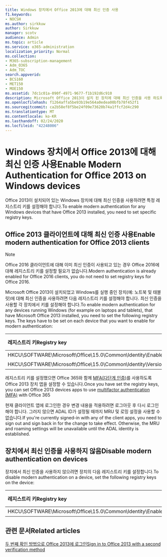 ```yaml
---
title: Windows 장치에서 Office 2013에 대해 최신 인증 사용
f1.keywords:
- NOCSH
ms.author: sirkkuw
author: Sirkkuw
manager: scotv
audience: Admin
ms.topic: article
ms.service: o365-administration
localization_priority: Normal
ms.collection:
- M365-subscription-management
- Adm_O365
- Adm_TOC
search.appverid:
- BCS160
- MET150
- MOE150
ms.assetid: 7dc1c01a-090f-4971-9677-f1b192d6c910
description: Microsoft Office 2013이 설치 된 장치에 대해 최신 인증을 사용 하도록 레지스트리 키를 설정 하는 방법을 알아봅니다.
ms.openlocfilehash: f1264affa5be93b19e564a0edea00bfb78f452f1
ms.sourcegitcommit: ca2b58ef8f5be24f09e73620b74a1ffcf2d4c290
ms.translationtype: MT
ms.contentlocale: ko-KR
ms.lasthandoff: 02/24/2020
ms.locfileid: "42248006"
---
```

# <a name="enable-modern-authentication-for-office-2013-on-windows-devices"></a><span data-ttu-id="9145c-103">Windows 장치에서 Office 2013에 대해 최신 인증 사용</span><span class="sxs-lookup"><span data-stu-id="9145c-103">Enable Modern Authentication for Office 2013 on Windows devices</span></span>

<span data-ttu-id="9145c-104">Office 2013이 설치되어 있는 Windows 장치에 대해 최신 인증을 사용하려면 특정 레지스트리 키를 설정해야 합니다.</span><span class="sxs-lookup"><span data-stu-id="9145c-104">To enable modern authentication for any Windows devices that have Office 2013 installed, you need to set specific registry keys.</span></span>
  
## <a name="enable-modern-authentication-for-office-2013-clients"></a><span data-ttu-id="9145c-105">Office 2013 클라이언트에 대해 최신 인증 사용</span><span class="sxs-lookup"><span data-stu-id="9145c-105">Enable modern authentication for Office 2013 clients</span></span>

> [!NOTE]
> <span data-ttu-id="9145c-106">Office 2016 클라이언트에 대해 이미 최신 인증이 사용되고 있는 경우 Office 2016에 대해 레지스트리 키를 설정할 필요가 없습니다.</span><span class="sxs-lookup"><span data-stu-id="9145c-106">Modern authentication is already enabled for Office 2016 clients, you do not need to set registry keys for Office 2016.</span></span> 
  
<span data-ttu-id="9145c-p101">Microsoft Office 2013이 설치되었고 Windows를 실행 중인 장치(예: 노트북 및 태블릿)에 대해 최신 인증을 사용하려면 다음 레지스트리 키를 설정해야 합니다. 최신 인증을 사용할 각 장치에서 키를 설정해야 합니다.</span><span class="sxs-lookup"><span data-stu-id="9145c-p101">To enable modern authentication for any devices running Windows (for example on laptops and tablets), that have Microsoft Office 2013 installed, you need to set the following registry keys. The keys have to be set on each device that you want to enable for modern authentication:</span></span>
  
|<span data-ttu-id="9145c-109">**레지스트리 키**</span><span class="sxs-lookup"><span data-stu-id="9145c-109">**Registry key**</span></span>|<span data-ttu-id="9145c-110">**유형**</span><span class="sxs-lookup"><span data-stu-id="9145c-110">**Type**</span></span>|<span data-ttu-id="9145c-111">**값**</span><span class="sxs-lookup"><span data-stu-id="9145c-111">**Value**</span></span> |
|:-------|:------:|--------:|
|<span data-ttu-id="9145c-112">HKCU\SOFTWARE\Microsoft\Office\15.0\Common\Identity\EnableADAL</span><span class="sxs-lookup"><span data-stu-id="9145c-112">HKCU\SOFTWARE\Microsoft\Office\15.0\Common\Identity\EnableADAL</span></span>  |<span data-ttu-id="9145c-113">REG_DWORD</span><span class="sxs-lookup"><span data-stu-id="9145c-113">REG_DWORD</span></span>  |<span data-ttu-id="9145c-114">개</span><span class="sxs-lookup"><span data-stu-id="9145c-114">1</span></span>  |
|<span data-ttu-id="9145c-115">HKCU\SOFTWARE\Microsoft\Office\15.0\Common\Identity\Version</span><span class="sxs-lookup"><span data-stu-id="9145c-115">HKCU\SOFTWARE\Microsoft\Office\15.0\Common\Identity\Version</span></span> |<span data-ttu-id="9145c-116">REG_DWORD</span><span class="sxs-lookup"><span data-stu-id="9145c-116">REG_DWORD</span></span> |<span data-ttu-id="9145c-117">개</span><span class="sxs-lookup"><span data-stu-id="9145c-117">1</span></span> |
   
<span data-ttu-id="9145c-118">레지스트리 키를 설정했으면 Office 365와 함께 [MFA(다단계 인증)](set-up-multi-factor-authentication.md)를 사용하도록 Office 2013 장치 앱을 설정할 수 있습니다.</span><span class="sxs-lookup"><span data-stu-id="9145c-118">Once you have set the registry keys, you can set Office 2013 devices apps to use [multifactor authentication (MFA)](set-up-multi-factor-authentication.md) with Office 365</span></span> 
  
<span data-ttu-id="9145c-p102">현재 클라이언트 앱에 로그인한 경우 변경 내용을 적용하려면 로그아웃 후 다시 로그인해야 합니다. 그러지 않으면 ADAL ID가 설정될 때까지 MRU 및 로밍 설정을 사용할 수 없습니다.</span><span class="sxs-lookup"><span data-stu-id="9145c-p102">If you're currently signed-in with any of the client apps, you need to sign out and sign back in for the change to take effect. Otherwise, the MRU and roaming settings will be unavailable until the ADAL identity is established.</span></span>
  
## <a name="disable-modern-authentication-on-devices"></a><span data-ttu-id="9145c-121">장치에서 최신 인증을 사용하지 않음</span><span class="sxs-lookup"><span data-stu-id="9145c-121">Disable modern authentication on devices</span></span>

<span data-ttu-id="9145c-122">장치에서 최신 인증을 사용하지 않으려면 장치의 다음 레지스트리 키를 설정합니다.</span><span class="sxs-lookup"><span data-stu-id="9145c-122">To disable modern authentication on a device, set the following registry keys on the device:</span></span>
  
|<span data-ttu-id="9145c-123">**레지스트리 키**</span><span class="sxs-lookup"><span data-stu-id="9145c-123">**Registry key**</span></span>|<span data-ttu-id="9145c-124">**유형**</span><span class="sxs-lookup"><span data-stu-id="9145c-124">**Type**</span></span>|<span data-ttu-id="9145c-125">**값**</span><span class="sxs-lookup"><span data-stu-id="9145c-125">**Value**</span></span>|
|:-------|:------:|--------:|
|<span data-ttu-id="9145c-126">HKCU\SOFTWARE\Microsoft\Office\15.0\Common\Identity\EnableADAL</span><span class="sxs-lookup"><span data-stu-id="9145c-126">HKCU\SOFTWARE\Microsoft\Office\15.0\Common\Identity\EnableADAL</span></span> |<span data-ttu-id="9145c-127">REG_DWORD</span><span class="sxs-lookup"><span data-stu-id="9145c-127">REG_DWORD</span></span>|<span data-ttu-id="9145c-128">개</span><span class="sxs-lookup"><span data-stu-id="9145c-128">0</span></span>|
   
## <a name="related-articles"></a><span data-ttu-id="9145c-129">관련 문서</span><span class="sxs-lookup"><span data-stu-id="9145c-129">Related articles</span></span>
[<span data-ttu-id="9145c-130">두 번째 확인 방법으로 Office 2013에 로그인</span><span class="sxs-lookup"><span data-stu-id="9145c-130">Sign in to Office 2013 with a second verification method</span></span>](https://support.office.com/article/2b856342-170a-438e-9a4f-3c092394d3cb.aspx)

  

